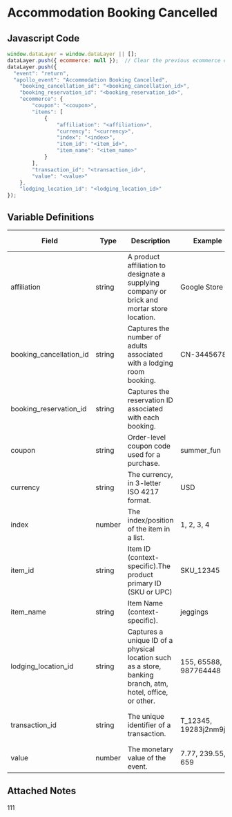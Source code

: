 # Accommodation Booking Cancelled

### 

## Javascript Code
```js
window.dataLayer = window.dataLayer || [];
dataLayer.push({ ecommerce: null });  // Clear the previous ecommerce object.
dataLayer.push({
  "event": "return",
  "apollo_event": "Accommodation Booking Cancelled",
    "booking_cancellation_id": "<booking_cancellation_id>",
    "booking_reservation_id": "<booking_reservation_id>",
    "ecommerce": {
        "coupon": "<coupon>",
        "items": [
            {
                "affiliation": "<affiliation>",
                "currency": "<currency>",
                "index": "<index>",
                "item_id": "<item_id>",
                "item_name": "<item_name>"
            }
        ],
        "transaction_id": "<transaction_id>",
        "value": "<value>"
    },
    "lodging_location_id": "<lodging_location_id>"
});
```

## Variable Definitions

|Field|Type|Description|Example|Pattern|Min Length|Max Length|Minimum|Maximum|Multiple Of|
| --- | --- | --- | --- | --- | --- | --- | --- | --- | --- |
|affiliation|string|A product affiliation to designate a supplying company or brick and mortar store location.|Google Store|||||||
|booking_cancellation_id|string|Captures the number of adults associated with a lodging room booking.|CN-34456789|||||||
|booking_reservation_id|string|Captures the reservation ID associated with each booking.||^[a-zA-Z0-9]{6,20}$|6|20||||
|coupon|string|Order-level coupon code used for a purchase.|summer\_fun|||||||
|currency|string|The currency, in 3-letter ISO 4217 format.|USD|||||||
|index|number|The index\/position of the item in a list.|1, 2, 3, 4|||||||
|item_id|string|Item ID \(context-specific\).The product primary ID \(SKU or UPC\) |SKU\_12345|||||||
|item_name|string|Item Name \(context-specific\).|jeggings|||||||
|lodging_location_id|string|Captures a unique ID of a physical location such as a store, banking branch, atm, hotel, office, or other.|155, 65588, 987764448|||||||
|transaction_id|string|The unique identifier of a transaction.|T\_12345, 19283j2nm9jdjs|^[a-zA-Z0-9]{6,20}$|6|20||||
|value|number|The monetary value of the event.	|7.77, 239.55, 659|||||||

## Attached Notes

<p>111</p>
